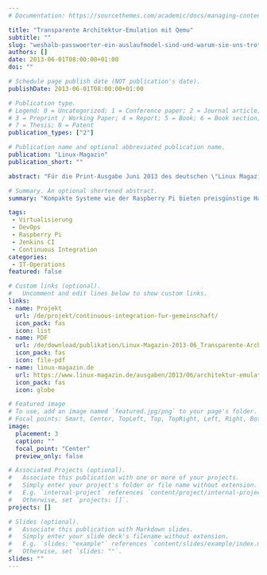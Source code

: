 ```yaml
---
# Documentation: https://sourcethemes.com/academic/docs/managing-content/

title: "Transparente Architektur-Emulation mit Qemu"
subtitle: ""
slug: "weshalb-passwoerter-ein-auslaufmodel-sind-und-warum-sie-uns-trotzdem-noch-lange-begleiten-werden"
authors: []
date: 2013-06-01T08:00:00+01:00
doi: ""

# Schedule page publish date (NOT publication's date).
publishDate: 2013-06-01T08:00:00+01:00

# Publication type.
# Legend: 0 = Uncategorized; 1 = Conference paper; 2 = Journal article;
# 3 = Preprint / Working Paper; 4 = Report; 5 = Book; 6 = Book section;
# 7 = Thesis; 8 = Patent
publication_types: ["2"]

# Publication name and optional abbreviated publication name.
publication: "Linux-Magazin"
publication_short: ""

abstract: "Für die Print-Ausgabe Juni 2013 des deutschen \"Linux Magazin\" schrieb ich einen Artikel darüber, wie man automatisiert ein Image für Embedded Systeme wie dem Raspberry Pi bereitstellt."

# Summary. An optional shortened abstract.
summary: "Kompakte Systeme wie der Raspberry Pi bieten preisgünstige Hardware für unzählige Verwendungszwecke. Doch wie entwickelt und portiert man Software auf diese Plattformen?"

tags:
 - Virtualisierung
 - DevOps
 - Raspberry Pi
 - Jenkins CI
 - Continuous Integration
categories:
 - IT-Operations
featured: false

# Custom links (optional).
#   Uncomment and edit lines below to show custom links.
links:
- name: Projekt
  url: /de/projekt/continuous-integration-fur-gemeinschaft/
  icon_pack: fas
  icon: list
- name: PDF
  url: /de/download/publikation/Linux-Magazin-2013-06_Transparente-Architektur-Emulation-mit-Qemu.pdf
  icon_pack: fas
  icon: file-pdf
- name: linux-magazin.de
  url: https://www.linux-magazin.de/ausgaben/2013/06/architektur-emulation/
  icon_pack: fas
  icon: globe

# Featured image
# To use, add an image named `featured.jpg/png` to your page's folder. 
# Focal points: Smart, Center, TopLeft, Top, TopRight, Left, Right, BottomLeft, Bottom, BottomRight.
image:
  placement: 3
  caption: ""
  focal_point: "Center"
  preview_only: false

# Associated Projects (optional).
#   Associate this publication with one or more of your projects.
#   Simply enter your project's folder or file name without extension.
#   E.g. `internal-project` references `content/project/internal-project/index.md`.
#   Otherwise, set `projects: []`.
projects: []

# Slides (optional).
#   Associate this publication with Markdown slides.
#   Simply enter your slide deck's filename without extension.
#   E.g. `slides: "example"` references `content/slides/example/index.md`.
#   Otherwise, set `slides: ""`.
slides: ""
---
```



